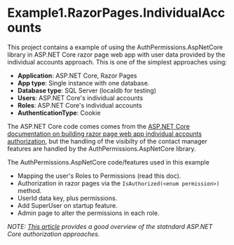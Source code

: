 ﻿# Example1.RazorPages.IndividualAccounts

This project contains a example of using the AuthPermissions.AspNetCore library in ASP.NET Core razor page web app with user data provided by the individual accounts approach. This is one of the simplest approaches using:

- **Application**: ASP.NET Core, Razor Pages
- **App type**: Single instance with one database.
- **Database type**: SQL Server (localdb for testing)
- **Users**: ASP.NET Core's individual accounts
- **Roles**: ASP.NET Core's individual accounts
- **AuthenticationType**: Cookie

The ASP.NET Core code comes comes from the [ASP.NET Core documentation on building razor page web app individual accounts authorization](https://docs.microsoft.com/en-us/aspnet/core/security/authorization/secure-data), but the handling of the visibilty of the contact manager features are handled by the AuthPermissions.AspNetCore library.

The AuthPermissions.AspNetCore code/features used in this example

- Mapping the user's Roles to Permissions (read this doc).
- Authorization in razor pages via the `IsAuthorized(<enum permission>)` method.
- UserId data key, plus permissions.
- Add SuperUser on startup feature.
- Admin page to alter the permissions in each role.

*NOTE: [This article](https://blog.francium.tech/asp-net-core-basic-authentication-authorization-in-razor-pages-with-postgresql-b1f2888b21d0) provides a good overview of the statndard ASP.NET Core authorization approaches.*

